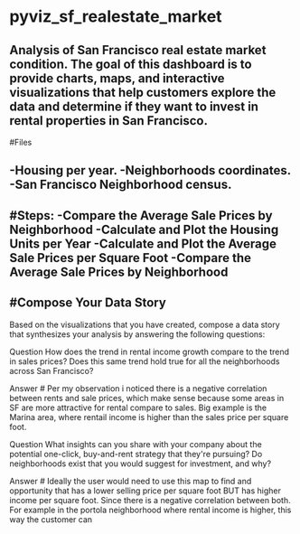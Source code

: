 # pyviz_sf_realestate_market
Analysis of San Francisco real estate market condition. 
The goal of this dashboard is to provide charts, maps, and interactive visualizations that help customers explore the data and determine if they want to invest in rental properties in San Francisco.
---
#Files

-Housing per year.
-Neighborhoods coordinates.
-San Francisco Neighborhood census.
---
#Steps:
-Compare the Average Sale Prices by Neighborhood
-Calculate and Plot the Housing Units per Year
-Calculate and Plot the Average Sale Prices per Square Foot
-Compare the Average Sale Prices by Neighborhood
---
#Compose Your Data Story
---
Based on the visualizations that you have created, compose a data story that synthesizes your analysis by answering the following questions:

Question How does the trend in rental income growth compare to the trend in sales prices? Does this same trend hold true for all the neighborhoods across San Francisco?

Answer # Per my observation i noticed there is a negative correlation between rents and sale prices, which make sense because some areas in SF are more attractive for rental compare to sales. Big example is the Marina area, where rentail income is higher than the sales price per square foot.

Question What insights can you share with your company about the potential one-click, buy-and-rent strategy that they're pursuing? Do neighborhoods exist that you would suggest for investment, and why?

Answer # Ideally the user would need to use this map to find and opportunity that has a lower selling price per square foot BUT has higher income per square foot. Since there is a negative correlation between both. For example in the portola neighborhood where rental income is higher, this way the customer can
